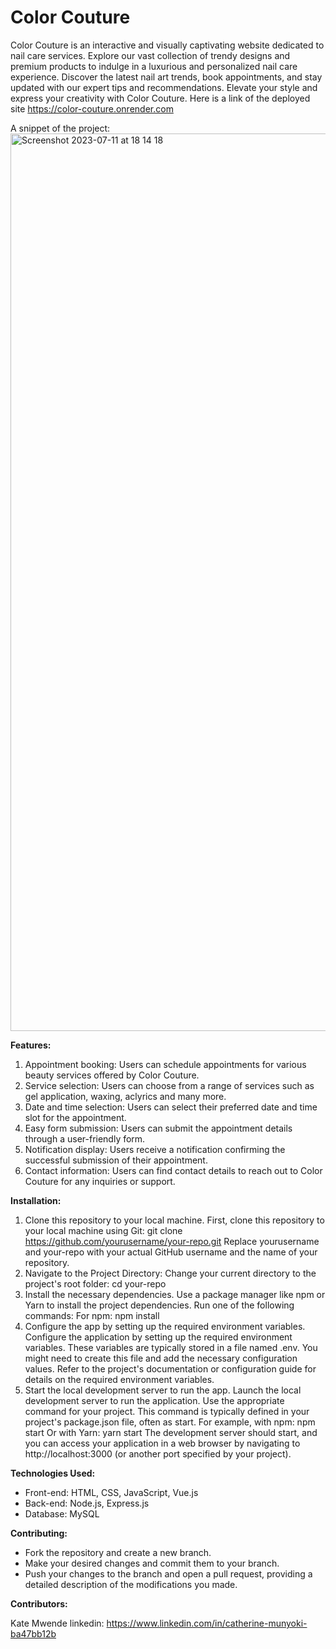 # Color Couture

Color Couture is an interactive and visually captivating website dedicated to nail care services. Explore our vast collection of trendy designs and premium products to indulge in a luxurious and personalized nail care experience. Discover the latest nail art trends, book appointments, and stay updated with our expert tips and recommendations. Elevate your style and express your creativity with Color Couture.
Here is a link of the deployed site https://color-couture.onrender.com

A snippet of the project: <img width="1436" alt="Screenshot 2023-07-11 at 18 14 18" src="https://github.com/KateMwende/Color_Couture/assets/113633390/c8b88834-bb5c-4a34-856d-4854a0500b2e">

**Features:**

1. Appointment booking: Users can schedule appointments for various beauty services offered by Color Couture.
2. Service selection: Users can choose from a range of services such as gel application, waxing, aclyrics and many more.
3. Date and time selection: Users can select their preferred date and time slot for the appointment.
4. Easy form submission: Users can submit the appointment details through a user-friendly form.
5. Notification display: Users receive a notification confirming the successful submission of their appointment.
6. Contact information: Users can find contact details to reach out to Color Couture for any inquiries or support.

**Installation:**

1. Clone this repository to your local machine.
   First, clone this repository to your local machine using Git:
   git clone https://github.com/yourusername/your-repo.git
   Replace yourusername and your-repo with your actual GitHub username and the name of your repository.
2. Navigate to the Project Directory:
   Change your current directory to the project's root folder:
   cd your-repo
3. Install the necessary dependencies.
   Use a package manager like npm or Yarn to install the project dependencies. Run one of the following commands:
   For npm:
   npm install
4. Configure the app by setting up the required environment variables.
   Configure the application by setting up the required environment variables. These variables are typically stored in a file named .env. You might need to create this file and add the necessary configuration values. Refer to the project's documentation or configuration guide for details on the required environment variables.
5. Start the local development server to run the app.
   Launch the local development server to run the application. Use the appropriate command for your project. This command is typically defined in your project's package.json file, often as start.
   For example, with npm:
   npm start
   Or with Yarn:
   yarn start
   The development server should start, and you can access your application in a web browser by navigating to http://localhost:3000 (or another port specified by your project).

**Technologies Used:**

- Front-end: HTML, CSS, JavaScript, Vue.js
- Back-end: Node.js, Express.js
- Database: MySQL

**Contributing:**

- Fork the repository and create a new branch.
- Make your desired changes and commit them to your branch.
- Push your changes to the branch and open a pull request, providing a detailed description of the modifications you made.

**Contributors:**

Kate Mwende
linkedin: https://www.linkedin.com/in/catherine-munyoki-ba47bb12b
